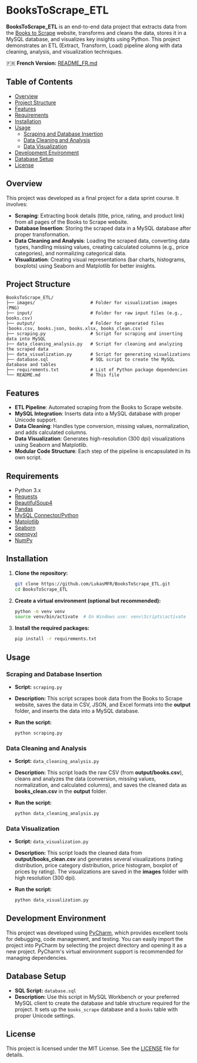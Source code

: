 # BooksToScrape_ETL

**BooksToScrape_ETL** is an end-to-end data project that extracts data from the [Books to Scrape](http://books.toscrape.com/) website, transforms and cleans the data, stores it in a MySQL database, and visualizes key insights using Python. This project demonstrates an ETL (Extract, Transform, Load) pipeline along with data cleaning, analysis, and visualization techniques.

🇫🇷 **French Version:** [README_FR.md](README_FR.md)

## Table of Contents

- [Overview](#overview)
- [Project Structure](#project-structure)
- [Features](#features)
- [Requirements](#requirements)
- [Installation](#installation)
- [Usage](#usage)
  - [Scraping and Database Insertion](#scraping-and-database-insertion)
  - [Data Cleaning and Analysis](#data-cleaning-and-analysis)
  - [Data Visualization](#data-visualization)
- [Development Environment](#development-environment)
- [Database Setup](#database-setup)
- [License](#license)

## Overview

This project was developed as a final project for a data sprint course. It involves:

- **Scraping**: Extracting book details (title, price, rating, and product link) from all pages of the Books to Scrape website.
- **Database Insertion**: Storing the scraped data in a MySQL database after proper transformation.
- **Data Cleaning and Analysis**: Loading the scraped data, converting data types, handling missing values, creating calculated columns (e.g., price categories), and normalizing categorical data.
- **Visualization**: Creating visual representations (bar charts, histograms, boxplots) using Seaborn and Matplotlib for better insights.

## Project Structure

```plaintext
BooksToScrape_ETL/
├── images/                     # Folder for visualization images (PNG)
├── input/                      # Folder for raw input files (e.g., books.csv)
├── output/                     # Folder for generated files (books.csv, books.json, books.xlsx, books_clean.csv)
├── scraping.py                 # Script for scraping and inserting data into MySQL
├── data_cleaning_analysis.py   # Script for cleaning and analyzing the scraped data
├── data_visualization.py       # Script for generating visualizations
├── database.sql                # SQL script to create the MySQL database and tables
├── requirements.txt            # List of Python package dependencies
└── README.md                   # This file
```

## Features

- **ETL Pipeline**: Automated scraping from the Books to Scrape website.
- **MySQL Integration**: Inserts data into a MySQL database with proper Unicode support.
- **Data Cleaning**: Handles type conversion, missing values, normalization, and adds calculated columns.
- **Data Visualization**: Generates high-resolution (300 dpi) visualizations using Seaborn and Matplotlib.
- **Modular Code Structure**: Each step of the pipeline is encapsulated in its own script.

## Requirements

- Python 3.x
- [Requests](https://docs.python-requests.org/)
- [BeautifulSoup4](https://www.crummy.com/software/BeautifulSoup/)
- [Pandas](https://pandas.pydata.org/)
- [MySQL Connector/Python](https://dev.mysql.com/doc/connector-python/en/)
- [Matplotlib](https://matplotlib.org/)
- [Seaborn](https://seaborn.pydata.org/)
- [openpyxl](https://pypi.org/project/openpyxl/)
- [NumPy](https://numpy.org/)

## Installation

1. **Clone the repository:**

   ```bash
   git clone https://github.com/LukasMFR/BooksToScrape_ETL.git
   cd BooksToScrape_ETL
   ```

2. **Create a virtual environment (optional but recommended):**

   ```bash
   python -m venv venv
   source venv/bin/activate  # On Windows use: venv\Scripts\activate
   ```

3. **Install the required packages:**

   ```bash
   pip install -r requirements.txt
   ```

## Usage

### Scraping and Database Insertion

- **Script:** `scraping.py`
- **Description:** This script scrapes book data from the Books to Scrape website, saves the data in CSV, JSON, and Excel formats into the **output** folder, and inserts the data into a MySQL database.
- **Run the script:**

  ```bash
  python scraping.py
  ```

### Data Cleaning and Analysis

- **Script:** `data_cleaning_analysis.py`
- **Description:** This script loads the raw CSV (from **output/books.csv**), cleans and analyzes the data (conversion, missing values, normalization, and calculated columns), and saves the cleaned data as **books_clean.csv** in the **output** folder.
- **Run the script:**

  ```bash
  python data_cleaning_analysis.py
  ```

### Data Visualization

- **Script:** `data_visualization.py`
- **Description:** This script loads the cleaned data from **output/books_clean.csv** and generates several visualizations (rating distribution, price category distribution, price histogram, boxplot of prices by rating). The visualizations are saved in the **images** folder with high resolution (300 dpi).
- **Run the script:**

  ```bash
  python data_visualization.py
  ```

## Development Environment

This project was developed using [PyCharm](https://www.jetbrains.com/pycharm/), which provides excellent tools for debugging, code management, and testing. You can easily import the project into PyCharm by selecting the project directory and opening it as a new project. PyCharm's virtual environment support is recommended for managing dependencies.

## Database Setup

- **SQL Script:** `database.sql`
- **Description:** Use this script in MySQL Workbench or your preferred MySQL client to create the database and table structure required for the project. It sets up the `books_scrape` database and a `books` table with proper Unicode settings.

## License

This project is licensed under the MIT License. See the [LICENSE](LICENSE) file for details.

